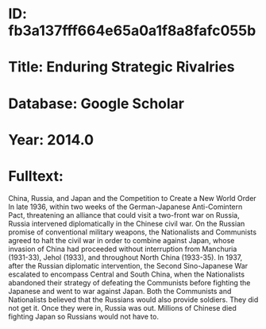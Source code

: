 # ID: fb3a137fff664e65a0a1f8a8fafc055b
# Title: Enduring Strategic Rivalries
# Database: Google Scholar
# Year: 2014.0
# Fulltext:
China, Russia, and Japan and the Competition to Create a New World Order In late 1936, within two weeks of the German-Japanese Anti-Comintern Pact, threatening an alliance that could visit a two-front war on Russia, Russia intervened diplomatically in the Chinese civil war.
On the Russian promise of conventional military weapons, the Nationalists and Communists agreed to halt the civil war in order to combine against Japan, whose invasion of China had proceeded without interruption from Manchuria (1931-33), Jehol (1933), and throughout North China (1933-35).
In 1937, after the Russian diplomatic intervention, the Second Sino-Japanese War escalated to encompass Central and South China, when the Nationalists abandoned their strategy of defeating the Communists before fighting the Japanese and went to war against Japan.
Both the Communists and Nationalists believed that the Russians would also provide soldiers.
They did not get it.
Once they were in, Russia was out.
Millions of Chinese died fighting Japan so Russians would not have to.